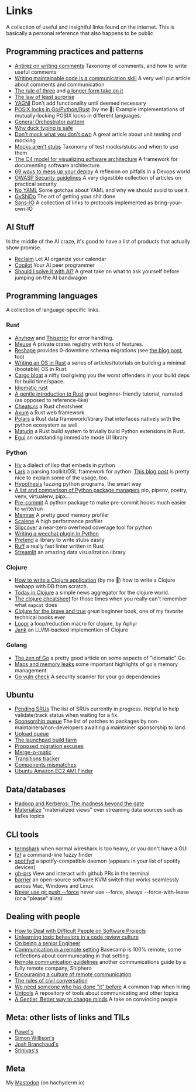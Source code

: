 # Links

A collection of useful and insightful links found on the internet.
This is basically a personal reference that also happens to be public

## Programming practices and patterns

- [Antirez on writing comments](http://antirez.com/news/124) Taxonomy of comments, and how to write useful comments
- [Writing maintainable code is a communication skill](https://max.engineer/maintainable-code) A very well put article about comments and communication
- [The rule of three](https://en.wikipedia.org/wiki/Rule_of_three_(computer_programming)) and [a longer form take on it](https://andrewbrookins.com/technology/the-rule-of-three/)
- [The law of least surprise](https://en.wikipedia.org/wiki/Principle_of_least_astonishment)
- [YAGNI](https://en.wikipedia.org/wiki/You_aren%27t_gonna_need_it) Don't add functionality until deemed necessary
- [POSIX locks in Go/Python/Rust](https://github.com/chrisglass/posix-locks) (by me :metal:) Example implementations of mutually-locking POSIX locks in different languages.
- [General Orchestrator pattern](https://kislayverma.com/software-architecture/architecture-pattern-orchestration-via-workflows/)
- [Why duck typing is safe](http://www.jerf.org/iri/post/2954)
- [Don't mock what you don't own](https://hynek.me/articles/what-to-mock-in-5-mins/) A great article about unit testing and mocking
- [Mocks aren't stubs](https://martinfowler.com/articles/mocksArentStubs.html) Taxonomy of test mocks/stubs and when to use them
- [The C4 model for visualizing software architecture](https://c4model.com/) A framework for documenting software architecture
- [69 ways to mess up your deploy](https://kellyshortridge.com/blog/posts/69-ways-to-mess-up-your-deploy/) A reflexion on pitfalls in a Devops world
- [OWASP Security guidelines](https://cheatsheetseries.owasp.org/index.html) A very digestible collection of articles on practical security.
- [No YAML](https://noyaml.com/) Some gotchas about YAML and why we should avoid to use it.
- [GyShiDo](https://gyshido.com) The art of getting your shit done 
- [Sans-IO](https://sans-io.readthedocs.io/) A collection of links to protocols implemented as bring-your-own-IO

## AI Stuff

In the middle of the AI craze, it's good to have a list of products that actually show promise.

- [Reclaim](https://reclaim.ai/) Let AI organize your calendar
- [Copilot](https://github.com/features/copilot) Your AI peer programmer
- [Should I solve it with AI?](https://tiferet.github.io/posts/should-i-solve-it-with-ai/) A great take on what to ask yourself before jumping on the AI bandwagon

## Programming languages

A collection of language-specific links.

### Rust

- [Anyhow](https://docs.rs/anyhow/latest/anyhow/) and [Thiserror](https://docs.rs/thiserror/latest/thiserror/) for error handling.
- [Meuse](https://github.com/mcorbin/meuse) A private crates registry with tons of features.
- [Reshape](https://github.com/fabianlindfors/reshape) provides 0-downtime schema migrations (see [the blog post](https://fabianlindfors.se/blog/schema-migrations-in-postgres-using-reshape/), too)
- [Writing an OS in Rust](https://os.phil-opp.com/) a series of articles/tutorials on building a minimal (bootable) OS in Rust.
- [Cargo bloat](https://github.com/RazrFalcon/cargo-bloat) a nifty tool giving you the worst offenders in your build deps for build time/space.
- [Idiomatic rust](https://github.com/mre/idiomatic-rust)
- [A gentle introduction to Rust](https://stevedonovan.github.io/rust-gentle-intro/) great beginner-friendly tutorial, narrated (as opposed to reference-like)
- [Cheats.rs](https://cheats.rs) a Rust cheatsheet
- [Axum](https://github.com/tokio-rs/axum) a Rust web framework
- [Polars](https://pola.rs) a Rust data framework/library that interfaces natively with the python ecosystem as well
- [Maturin](https://www.maturin.rs/) a Rust build system to trivially build Python extensions in Rust.
- [Egui](https://www.egui.rs/) an outstanding immediate mode UI library

### Python

- [Hy](https://github.com/hylang/hy) a dialect of lisp that embeds in python
- [Lark](https://github.com/lark-parser/lark) a parsing toolkit/DSL framework for python. [This blog post](http://blog.erezsh.com/how-to-write-a-dsl-in-python-with-lark/) is pretty nice to explain some of the usage, too.
- [Hypothesis](https://hypothesis.readthedocs.io/en/latest/) fuzzing python programs, the smart way
- [A list and comparison of Python package managers](https://bas.codes/posts/python-virtualenv-venv-pip-pyenv-poetry) pip, pipenv, poetry, venv, virtualenv, pipx...
- [Pre-commit](https://pre-commit.com/) A python package to make pre-commit hooks much easier to write/run
- [Memray](https://github.com/bloomberg/memray) A pretty good memory profiler
- [Scalene](https://github.com/plasma-umass/scalene) A high performance profiler
- [Slipcover](https://github.com/plasma-umass/slipcover) a near-zero overhead coverage tool for python
- [Writing a weechat plugin in Python](https://weechat.org/files/doc/stable/weechat_scripting.en.html)
- [Pretend](https://github.com/alex/pretend) a library to write stubs easily
- [Ruff](https://github.com/charliermarsh/ruff) a really fast linter written in Rust
- [Streamlit](https://streamlit.io) an amazing data visualization library


### Clojure

- [How to write a Clojure application](https://www.exoscale.com/syslog/clojure-application-tutorial/) (by me :metal:) how to write a Clojure webapp with DB from scratch.
- [Today in Clojure](https://todayinclojure.com/) a simple news aggregator for the clojure world.
- [The clojure cheatsheet](https://clojure.org/api/cheatsheet) for those times when you really can't remember what `mapcat` does
- [Clojure for the brave and true](https://www.braveclojure.com/) great beginner book, one of my favorite technical books ever
- [Loopr](https://aphyr.com/posts/360-loopr-a-loop-reduction-macro-for-clojure) a loop/reduction macro for clojure, by Aphyr
- [Jank](https://jank-lang.org/) an LLVM-backed implemention of Clojure

### Golang

- [The zen of Go](https://dave.cheney.net/2020/02/23/the-zen-of-go) a pretty good article on some aspects of "idiomatic" Go.
- [Maps and memory leaks](https://teivah.medium.com/maps-and-memory-leaks-in-go-a85ebe6e7e69) some important highlights of go's memory management.
- [Go vuln check](https://go.dev/blog/vuln) A security scanner for your go dependencies

## Ubuntu

- [Pending SRUs](https://people.canonical.com/~ubuntu-archive/pending-sru.html) The list of SRUs currently in progress. Helpful to help validate/track status when waiting for a fix.
- [Sponsorship queue](http://reqorts.qa.ubuntu.com/reports/sponsoring/) The list of patches to packages by non-maintainers/non-developers awaiting a maintainer sponsorship to land.
- [Upload queue](https://launchpad.net/ubuntu/impish/+queue?queue_state=1)
- [The launchpad build farm](https://launchpad.net/builders)
- [Proposed migration excuses](https://people.canonical.com/~ubuntu-archive/proposed-migration/update_excuses.html)
- [Merge-o-matic](https://merges.ubuntu.com/)
- [Transitions tracker](https://people.canonical.com/~ubuntu-archive/transitions/html/)
- [Components mismatches](http://people.canonical.com/~ubuntu-archive/component-mismatches.txt)
- [Ubuntu Amazon EC2 AMI Finder](https://cloud-images.ubuntu.com/locator/ec2/)

## Data/databases
- [Hadoop and Kerberos: The madness beyond the gate](https://steveloughran.gitbooks.io/kerberos_and_hadoop/content/sections/kerberos_the_madness.html)
- [Materialize](https://github.com/MaterializeInc/materialize) "materialized views" over streaming data sources such as kafka topics

## CLI tools

- [termshark](https://termshark.io/) when normal wireshark is too heavy, or you don't have a GUI
- [fzf](https://github.com/junegunn/fzf) a command-line fuzzy finder
- [spotifyd](https://github.com/Spotifyd/spotifyd) a spotify-compatible daemon (appears in your list of spotify devices)
- [gh-prs](https://github.com/dlvhdr/gh-prs) View and interact with github PRs in the terminal
- [barrier](https://github.com/debauchee/barrier) an open-source software KVM switch that works seamlessly across Mac, Windows and Linux.
- [Never use git push --force](https://salferrarello.com/never-git-push-force/) never use --force, always --force-with-lease (or a "please" alias)


## Dealing with people

- [How to Deal with Difficult People on Software Projects](https://people.neilon.software/)
- [Unlearning toxic behaviors in a code review culture](https://medium.com/@sandya.sankarram/unlearning-toxic-behaviors-in-a-code-review-culture-b7c295452a3c)
- [On being a senior Engineer](https://www.kitchensoap.com/2012/10/25/on-being-a-senior-engineer/)
- [Communication in a remote setting](https://basecamp.com/guides/how-we-communicate) Basecamp is 100% remote, some reflections about communicating in that setting.
- [Remote communication guidelines](https://shiphero.com/careers/communication-guidelines/) another communications guide by a fully remote company, Shiphero
- [Encouraging a culture of remote communication](https://www.mcls.io/blog/encouraging-a-culture-of-written-communication)
- [The rules of civil conversation](https://therulesofcivilconversation.org/)
- [We need someone who has done "it" before](https://cutlefish.substack.com/p/tbm-1852-we-need-someone-who-has?s=r) A common trap when hiring
- [Untools](https://untools.co/) A repository of tools about communicating and other topics
- [A Gentler, Better way to change minds](https://www.theatlantic.com/family/archive/2022/04/arguing-with-someone-different-values/629495/) A take on convincing people

## Meta: other lists of links and TILs
- [Pawel's](https://github.com/pawroman/links)
- [Simon Willison's](https://til.simonwillison.net)
- [Josh Branchaud's](https://github.com/jbranchaud/til)
- [Srinivas's](https://shireenrao.github.io/til/)

## Meta
My <a rel="me" href="https://hachyderm.io/@tribaal">Mastodon</a> (on hachyderm.io)
